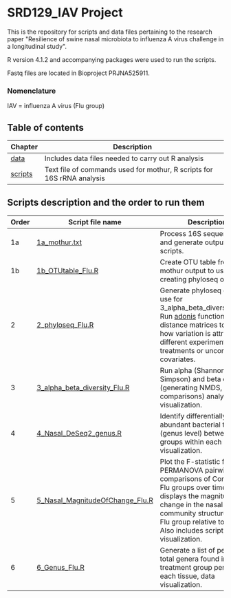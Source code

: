 # **SRD129_IAV Project**

This is the repository for scripts and data files pertaining to the research paper "Resilience of swine nasal microbiota to influenza A virus challenge in a longitudinal study".

R version 4.1.2 and accompanying packages were used to run the scripts.<br/>

Fastq files are located in Bioproject PRJNA525911.

### Nomenclature
IAV = influenza A virus (Flu group)

## **Table of contents**
| Chapter | Description |
| -- | -- |
| [data](https://github.com/k39ajdM2/SRD129_IAV/tree/master/data) | Includes data files needed to carry out R analysis |
| [scripts](https://github.com/k39ajdM2/SRD129_IAV/tree/master/scripts) | Text file of commands used for mothur, R scripts for 16S rRNA analysis|

## **Scripts description and the order to run them**
| Order | Script file name | Description |
| -- | -- | -- |
| 1a | [1a_mothur.txt](https://github.com/k39ajdM2/SRD129_IAV/tree/master/scripts/1a_mothur.txt) | Process 16S sequence data and generate output for R scripts. |
| 1b | [1b_OTUtable_Flu.R](https://github.com/k39ajdM2/SRD129_IAV/tree/master/scripts/1b_OTUtable_Flu.R) | Create OTU table from mothur output to use for creating phyloseq objects. |
| 2 | [2_phyloseq_Flu.R](https://github.com/k39ajdM2/SRD129_IAV/tree/master/scripts/2_phyloseq_Flu.R) | Generate phyloseq object to use for 3_alpha_beta_diversity_Flu.R. Run [adonis](https://www.rdocumentation.org/packages/vegan/versions/2.4-2/topics/adonis) function with distance matrices to assess how variation is attributed to different experimental treatments or uncontrolled covariates. |
| 3 | [3_alpha_beta_diversity_Flu.R](https://github.com/k39ajdM2/SRD129_IAV/tree/master/scripts/3_alpha_beta_diversity_Flu.R) | Run alpha (Shannon, Inverse Simpson) and beta diversity (generating NMDS, pairwise comparisons) analyses, data visualization. |
| 4 | [4_Nasal_DeSeq2_genus.R](https://github.com/k39ajdM2/SRD129_IAV/tree/master/scripts/4_Nasal_DeSeq2_genus.R) | Identify differentially abundant bacterial taxa (genus level) between groups within each day, data visualization. |
| 5 | [5_Nasal_MagnitudeOfChange_Flu.R](https://github.com/k39ajdM2/SRD129_IAV/tree/master/scripts/5_Nasal_MagnitudeOfChange_Flu.R) | Plot the F-statistic from PERMANOVA pairwise comparisons of Control and Flu groups over time. This displays the magnitude of change in the nasal bacterial community structure of the Flu group relative to Control. Also includes scripts for data visualization. |
| 6 | [6_Genus_Flu.R](https://github.com/k39ajdM2/SRD129_IAV/tree/master/scripts/6_Genus_Flu.R) | Generate a list of percent total genera found in each treatment group per day for each tissue, data visualization.  |
